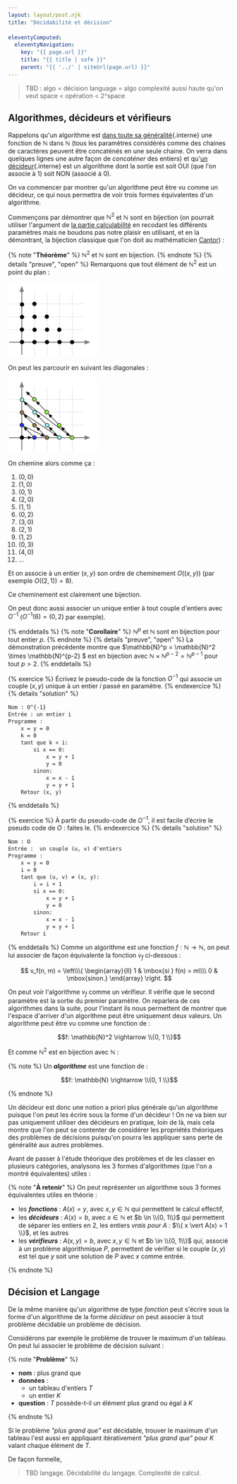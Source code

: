 ```yaml
---
layout: layout/post.njk
title: "Décidabilité et décision"

eleventyComputed:
  eleventyNavigation:
    key: "{{ page.url }}"
    title: "{{ title | safe }}"
    parent: "{{ '../' | siteUrl(page.url) }}"
---
```


> TBD : 
> algo = décision
> language = algo
> complexité aussi haute qu'on veut
> space < opération < 2^space

## Algorithmes, décideurs et vérifieurs

Rappelons qu'un algorithme est [dans toute sa généralité](../../bases-théoriques/calculabilité/#algorithme-fonction-N){.interne} une fonction de $\mathbb{N}$ dans $\mathbb{N}$ (tous les paramètres considérés comme des chaines de caractères peuvent être concaténés en une seule chaine. On verra dans quelques lignes une autre façon de _concaténer_ des entiers) et qu'[un décideur](../../écrire-algorithmes/problème/#décideur){.interne} est un algorithme dont la sortie est soit OUI (que l'on associe à 1) soit NON (associé à 0).

On va commencer par montrer qu'un algorithme peut être vu comme un décideur, ce qui nous permettra de voir trois formes équivalentes d'un algorithme.

Commençons par démontrer que $\mathbb{N}^2$ et $\mathbb{N}$ sont en bijection (on pourrait utiliser l'argument de [la partie calculabilité](../../bases-théoriques/calculabilité/#algorithme-fonction) en recodant les différents paramètres mais ne boudons pas notre plaisir en utilisant, et en la démontrant, la bijection classique que l'on doit au mathématicien [Cantor](https://fr.wikipedia.org/wiki/Georg_Cantor)) :

{% note "**Théorème**" %}
$\mathbb{N}^2$ et $\mathbb{N}$ sont en bijection.
{% endnote %}
{% details "preuve", "open" %}
Remarquons que tout élément de $\mathbb{N}^2$ est un point du plan :

![point de n2 dans le plan](n2_dans_plan.png)

On peut les parcourir en suivant les diagonales :

![point de n2 dans le plan](n2_dans_n.png)

On chemine alors comme ça :

1. $(0, 0)$
2. $(1, 0)$
3. $(0, 1)$
4. $(2, 0)$
5. $(1, 1)$
6. $(0, 2)$
7. $(3, 0)$
8. $(2, 1)$
9. $(1, 2)$
10. $(0, 3)$
11. $(4, 0)$
12. ...

Et on associe à un entier $(x, y)$ son ordre de cheminement $O((x, y))$ (par exemple $O((2, 1)) = 8$).

Ce cheminement est clairement une bijection.

On peut donc aussi associer un unique entier à tout couple d'entiers avec $O^{-1}$ ($O^{-1}(6) = (0, 2)$ par exemple).

{% enddetails %}
{% note "**Corollaire**" %}
$\mathbb{N}^p$ et $\mathbb{N}$ sont en bijection pour tout entier $p$.
{% endnote %}
{% details "preuve", "open" %}
La démonstration précédente montre que $\mathbb{N}^p = \mathbb{N}^2 \times \mathbb{N}^{p-2} $ est en bijection avec $\mathbb{N} \times \mathbb{N}^{p-2} = \mathbb{N}^{p-1}$ pour tout $p>2$.
{% enddetails %}

{% exercice %}
Écrivez le pseudo-code de la fonction $O^{-1}$ qui associe un couple $(x, y)$ unique à un entier $i$ passé en paramètre.
{% endexercice %}
{% details "solution" %}

```text
Nom : O^{-1}
Entrée : un entier i
Programme :
    x = y = 0
    k = 0
    tant que k < i:
        si x == 0:
            x = y + 1
            y = 0
        sinon:
            x = x - 1
            y = y + 1
    Retour (x, y)
```

{% enddetails %}

{% exercice %}
À partir du pseudo-code de $O^{-1}$, il est facile d’écrire le pseudo code de $O$ : faites le.
{% endexercice %}
{% details "solution" %}

```text
Nom : O
Entrée :  un couple (u, v) d'entiers
Programme :
    x = y = 0
    i = 0
    tant que (u, v) ≠ (x, y):
        i = i + 1
        si x == 0:
            x = y + 1
            y = 0
        sinon:
            x = x - 1
            y = y + 1
    Retour i
```

{% enddetails %}
Comme un algorithme est une fonction $f: \mathbb{N} \rightarrow \mathbb{N}$, on peut lui associer de façon équivalente la fonction $v_f$ ci-dessous :

$$
v_f(n, m) = \left\\\{
    \begin{array}{ll}
        1 & \mbox{si } f(n) = m\\\\
        0 & \mbox{sinon.}
    \end{array}
\right.
$$

On peut voir l'algorithme $v_f$ comme un vérifieur. Il vérifie que le second paramètre est la sortie du premier paramètre. On reparlera de ces algorithmes dans la suite, pour l'instant ils nous permettent de montrer que l'espace d'arriver d'un algorithme peut être uniquement deux valeurs. Un algorithme peut être vu comme une fonction de :

$$f: \mathbb{N}^2 \rightarrow \\{0, 1 \\}$$

Et comme $\mathbb{N}^2$ est en bijection avec $\mathbb{N}$ :

{% note %}
Un **_algorithme_** est une fonction de :

$$f: \mathbb{N} \rightarrow \\{0, 1 \\}$$

{% endnote %}

Un décideur est donc une notion a priori plus générale qu'un algorithme puisque l'on peut les écrire sous la forme d'un décideur ! On ne va bien sur pas uniquement utiliser des décideurs en pratique, loin de là, mais cela montre que l'on peut se contenter de considérer les propriétés théoriques des problèmes de décisions puisqu'on pourra les appliquer sans perte de généralité aux autres problèmes.

Avant de passer à l'étude théorique des problèmes et de les classer en plusieurs catégories, analysons les 3 formes d'algorithmes (que l'on a montré équivalentes) utiles :

{% note "**À retenir**" %}
On peut représenter un algorithme sous 3 formes équivalentes utiles en théorie :

- les **_fonctions_** : $A(x) = y$, avec $x, y \in \mathbb{N}$ qui permettent le calcul effectif,
- les **_décideurs_** : $A(x) = b$, avec $x \in \mathbb{N}$ et $b \in \\{0, 1\\}$ qui permettent de séparer les entiers en 2, les entiers _vrais pour $A$_ : $\\{ x \vert A(x) = 1 \\}$, et les autres
- les **_vérifieurs_** : $A(x, y) = b$, avec $x, y \in \mathbb{N}$ et $b \in \\{0, 1\\}$ qui, associé à un problème algorithmique $P$, permettent de vérifier si le couple $(x, y)$ est tel que $y$ soit une solution de $P$ avec $x$ comme entrée.

{% endnote %}

## Décision et Langage


De la même manière qu'un algorithme de type _fonction_ peut s'écrire sous la forme d'un algorithme de la forme _décideur_ on peut associer à tout problème décidable un problème de décision.

Considérons par exemple le problème de trouver le maximum d'un tableau. On peut lui associer le problème de décision suivant :

{% note "**Problème**" %}

- **nom** : plus grand que
- **données** :
  - un tableau d'entiers $T$
  - un entier $K$
- **question** : $T$ possède-t-il un élément plus grand ou égal à $K$

{% endnote %}

Si le problème _"plus grand que"_ est décidable, trouver le maximum d'un tableau l'est aussi en appliquant itérativement _"plus grand que"_ pour $K$ valant chaque élément de $T$.

De façon formelle, 

> TBD langage. Décidabilité du langage. Complexité de calcul.


